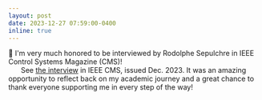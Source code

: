 ```yaml
---
layout: post
date: 2023-12-27 07:59:00-0400
inline: true
---
```



📝 I'm very much honored to be interviewed by Rodolphe Sepulchre in IEEE Control Systems Magazine (CMS)!
<br>
&emsp;&ensp; See <a href='https://ieeexplore.ieee.org/stamp/stamp.jsp?arnumber=10317610'>the interview</a> in IEEE CMS, issued Dec. 2023. It was an amazing opportunity to reflect back on my academic journey and a great chance to thank everyone supporting me in every step of the way!

